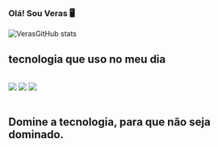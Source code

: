 ### Olá! Sou Veras 🖥️



![VerasGitHub stats](https://github-readme-stats.vercel.app/api?username=veras24&show_icons=true&theme=radical)

## tecnologia que uso no meu dia 

<div style="display: inline_block"></br>
<img src="https://img.shields.io/badge/HTML5-E34F26?logo=html5&logoColor=fff&style=for-the-badge)" />

<img src="https://img.shields.io/badge/CSS3-1572B6?logo=css3&logoColor=fff&style=for-the-badge)" />

<img src="https://img.shields.io/badge/JavaScript-F7DF1E?logo=javascript&logoColor=000&style=for-the-badge)" />

</div></br>

## Domine a tecnologia, para que não seja dominado.
